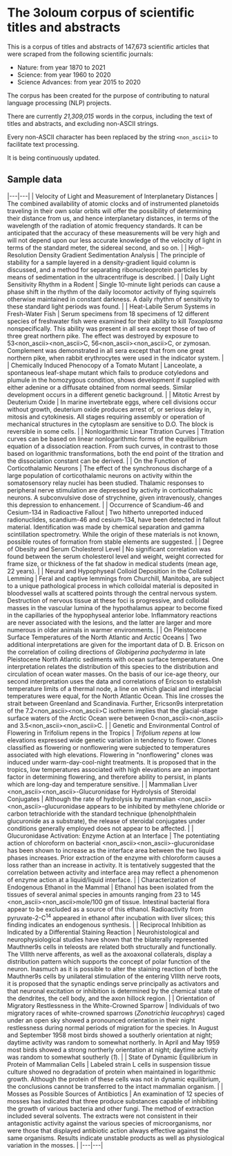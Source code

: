 # The 3oloum corpus of scientific titles and abstracts

This is a corpus of titles and abstracts of 147,673 scientific articles that were scraped from the following scientific journals:

- Nature: from year 1870 to 2021
- Science: from year 1960 to 2020
- Science Advances: from year 2015 to 2020

The corpus has been created for the purpose of contributing to  natural language processing (NLP) projects.

There are currently *21,309,015* words in the corpus, including the text of titles and abstracts, and excluding non-ASCII strings.

Every non-ASCII character has been replaced by the string `<non_ascii>` to facilitate text processing.

It is being continuously updated.

## Sample data
|---|---|
| Velocity of Light and Measurement of Interplanetary Distances | The combined availability of atomic clocks and of instrumented planetoids traveling in their own solar orbits will offer the possibility of determining their distance from us, and hence interplanetary distances, in terms of the wavelength of the radiation of atomic frequency standards. It can be anticipated that the accuracy of these measurements will be very high and will not depend upon our less accurate knowledge of the velocity of light in terms of the standard meter, the sidereal second, and so on. |
| High-Resolution Density Gradient Sedimentation Analysis | The principle of stability for a sample layered in a density-gradient liquid column is discussed, and a method for separating ribonucleoprotein particles by means of sedimentation in the ultracentrifuge is described. |
| Daily Light Sensitivity Rhythm in a Rodent | Single 10-minute light periods can cause a phase shift in the rhythm of the daily locomotor activity of flying squirrels otherwise maintained in constant darkness. A daily rhythm of sensitivity to these standard light periods was found. |
| Heat-Labile Serum Systems in Fresh-Water Fish | Serum specimens from 18 specimens of 12 different species of freshwater fish were examined for their ability to kill <i>Toxoplasma</i> nonspecifically. This ability was present in all sera except those of two of three great northern pike. The effect was destroyed by exposure to 53<non_ascii><non_ascii>C, 56<non_ascii><non_ascii>C, or zymosan. Complement was demonstrated in all sera except that from one great northern pike, when rabbit erythrocytes were used in the indicator system. |
| Chemically Induced Phenocopy of a Tomato Mutant | Lanceolate, a spontaneous leaf-shape mutant which fails to produce cotyledons and plumule in the homozygous condition, shows development if supplied with either adenine or a diffusate obtained from normal seeds. Similar development occurs in a different genetic background. |
| Mitotic Arrest by Deuterium Oxide | In marine invertebrate eggs, where cell divisions occur without growth, deuterium oxide produces arrest of, or serious delay in, mitosis and cytokinesis. All stages requiring assembly or operation of mechanical structures in the cytoplasm are sensitive to D.O. The block is reversible in some cells. |
| Nonlogarithmic Linear Titration Curves | Titration curves can be based on linear nonlogarithmic forms of the equilibrium equation of a dissociation reaction. From such curves, in contrast to those based on logarithmic transformations, both the end point of the titration and the dissociation constant can be derived. |
| On the Function of Corticothalamic Neurons | The effect of the synchronous discharge of a large population of corticothalamic neurons on activity within the somatosensory relay nuclei has been studied. Thalamic responses to peripheral nerve stimulation are depressed by activity in corticothalamic neurons. A subconvulsive dose of strychnine, given intravenously, changes this depression to enhancement. |
| Occurrence of Scandium-46 and Cesium-134 in Radioactive Fallout | Two hitherto unreported induced radionuclides, scandium-46 and cesium-134, have been detected in fallout material. Identification was made by chemical separation and gamma scintillation spectrometry. While the origin of these materials is not known, possible routes of formation from stable elements are suggested. |
| Degree of Obesity and Serum Cholesterol Level | No significant correlation was found between the serum cholesterol level and weight, weight corrected for frame size, or thickness of the fat shadow in medical students (mean age, 22 years). |
| Neural and Hypophyseal Colloid Deposition in the Collared Lemming | Feral and captive lemmings from Churchill, Manitoba, are subject to a unique pathological process in which colloidal material is deposited in bloodvessel walls at scattered points through the central nervous system. Destruction of nervous tissue at these foci is progressive, and colloidal masses in the vascular lumina of the hypothalamus appear to become fixed in the capillaries of the hypophyseal anterior lobe. Inflammatory reactions are never associated with the lesions, and the latter are larger and more numerous in older animals in warmer environments. |
| On Pleistocene Surface Temperatures of the North Atlantic and Arctic Oceans | Two additional interpretations are given for the important data of D. B. Ericson on the correlation of coiling directions of <i>Globigerina pachyderma</i> in late Pleistocene North Atlantic sediments with ocean surface temperatures. One interpretation relates the distribution of this species to the distribution and circulation of ocean water masses. On the basis of our ice-age theory, our second interpretation uses the data and correlations of Ericson to establish temperature limits of a thermal node, a line on which glacial and interglacial temperatures were equal, for the North Atlantic Ocean. This line crosses the strait between Greenland and Scandinavia. Further, Ericson9s interpretation of the 7.2<non_ascii><non_ascii>C isotherm implies that the glacial-stage surface waters of the Arctic Ocean were between 0<non_ascii><non_ascii> and 3.5<non_ascii><non_ascii>C. |
| Genetic and Environmental Control of Flowering in Trifolium repens in the Tropics | <i>Trifolium repens</i> at low elevations expressed wide genetic variation in tendency to flower. Clones classified as flowering or nonflowering were subjected to temperatures associated with high elevations. Flowering in "nonflowering" clones was induced under warm-day-cool-night treatments. It is proposed that in the tropics, low temperatures associated with high elevations are an important factor in determining flowering, and therefore ability to persist, in plants which are long-day and temperature sensitive. |
| Mammalian Liver <non_ascii><non_ascii>-Glucuronidase for Hydrolysis of Steroidal Conjugates | Although the rate of hydrolysis by mammalian <non_ascii><non_ascii>-glucuronidase appears to be inhibited by methylene chloride or carbon tetrachloride with the standard technique (phenolphthalein glucuronide as a substrate), the release of steroidal conjugates under conditions generally employed does not appear to be affected. |
| Glucuronidase Activation: Enzyme Action at an Interface | The potentiating action of chloroform on bacterial <non_ascii><non_ascii>-glucuronidase has been shown to increase as the interface area between the two liquid phases increases. Prior extraction of the enzyme with chloroform causes a loss rather than an increase in activity. It is tentatively suggested that the correlation between activity and interface area may reflect a phenomenon of enzyme action at a liquid/liquid interface. |
| Characterization of Endogenous Ethanol in the Mammal | Ethanol has been isolated from the tissues of several animal species in amounts ranging from 23 to 145 <non_ascii><non_ascii>mole/100 gm of tissue. Intestinal bacterial flora appear to be excluded as a source of this ethanol. Radioactivity from pyruvate-2-C<sup>14</sup> appeared in ethanol after incubation with liver slices; this finding indicates an endogenous synthesis. |
| Reciprocal Inhibition as Indicated by a Differential Staining Reaction | Neurohistological and neurophysiological studies have shown that the bilaterally represented Mauthner9s cells in teleosts are related both structurally and functionally. The VIIIth nerve afferents, as well as the axoaxonal collaterals, display a distribution pattern which supports the concept of polar function of the neuron. Inasmuch as it is possible to alter the staining reaction of both the Mauthner9s cells by unilateral stimulation of the entering VIIIth nerve roots, it is proposed that the synaptic endings serve principally as activators and that neuronal excitation or inhibition is determined by the chemical state of the dendrites, the cell body, and the axon hillock region. |
| Orientation of Migratory Restlessness in the White-Crowned Sparrow | Individuals of two migratory races of white-crowned sparrows (<i>Zonotrichia leucophrys</i>) caged under an open sky showed a pronounced orientation in their night restlessness during normal periods of migration for the species. In August and September 1958 most birds showed a southerly orientation at night; daytime activity was random to somewhat northerly. In April and May 1959 most birds showed a strong northerly orientation at night; daytime activity was random to somewhat southerly (<i>1</i>). |
| State of Dynamic Equilibrium in Protein of Mammalian Cells | Labeled strain L cells in suspension tissue culture showed no degradation of protein when maintained in logarithmic growth. Although the protein of these cells was not in dynamic equilibrium, the conclusions cannot be transferred to the intact mammalian organism. |
| Mosses as Possible Sources of Antibiotics | An examination of 12 species of mosses has indicated that three produce substances capable of inhibiting the growth of various bacteria and other fungi. The method of extraction included several solvents. The extracts were not consistent in their antagonistic activity against the various species of microorganisms, nor were those that displayed antibiotic action always effective against the same organisms. Results indicate unstable products as well as physiological variation in the mosses. |
|---|---|